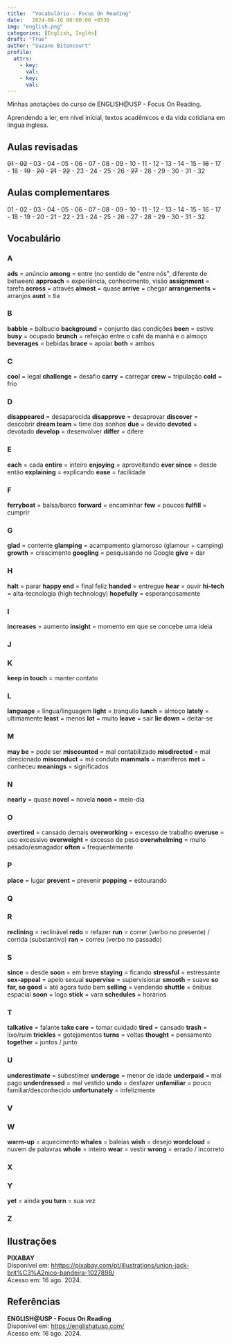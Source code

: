 ```yaml
---
title:  "Vocabulário - Focus On Reading"
date:   2024-08-16 00:00:00 +0530
img: "english.png"
categories: [English, Inglês]
draft: "True"
author: "Suzano Bitencourt"
profile:
  attrs:
    - key: 
      val: 
    - key: 
      val: 
---
```


Minhas anotações do curso de ENGLISH@USP - Focus On Reading.

<!--more-->

Aprendendo a ler, em nível inicial, textos acadêmicos e da vida cotidiana em língua inglesa.

## Aulas revisadas

~~01~~ - ~~02~~ - 03 - 04 - 05 - 06 - 07 - 08 - 09 - 10 - 11 - 12 - 13 - 14 - 15 - ~~16~~ - 17 - 18 - ~~19~~ - ~~20~~ - ~~21~~ - ~~22~~ - 23 - 24 - 25 - 26 - ~~27~~ - 28 - 29 - 30 - 31 - 32

## Aulas complementares

01 - 02 - 03 - 04 - 05 - 06 - 07 - 08 - 09 - 10 - 11 - 12 - 13 - 14 - 15 - 16 - 17 - 18 - 19 - 20 - 21 - 22 - 23 - 24 - 25 - 26 - 27 - 28 - 29 - 30 - 31 - 32

## Vocabulário

### A

**ads** = anúncio
**among** = entre (no sentido de "entre nós", diferente de between)
**approach** = experiência, conhecimento, visão
**assignment** = tarefa
**across** = através
**almost** = quase
**arrive** = chegar
**arrangements** = arranjos
**aunt** = tia

### B

**babble** = balbucio
**background** = conjunto das condições
**been** = estive
**busy** = ocupado
**brunch** = refeição entre o café da manhã e o almoço
**beverages** = bebidas
**brace** = apoiar
**both** = ambos

### C

**cool** = legal
**challenge** = desafio
**carry** = carregar
**crew** = tripulação
**cold** = frio

### D

**disappeared** = desaparecida
**disapprove** = desaprovar
**discover** = descobrir
**dream team** = time dos sonhos
**due** = devido
**devoted** = devotado
**develop** = desenvolver
**differ** = difere

### E

**each** =  cada
**entire** = inteiro
**enjoying** = aproveitando
**ever since** = desde então
**explaining** = explicando
**ease** = facilidade

### F

**ferryboat** = balsa/barco
**forward** = encaminhar
**few** = poucos
**fulfill** = cumprir

### G

**glad** = contente
**glamping** = acampamento glamoroso (glamour + camping)
**growth** = crescimento
**googling** = pesquisando no Google
**give** = dar

### H

**halt** = parar
**happy end** = final feliz
**handed** = entregue
**hear** = ouvir
**hi-tech** = alta-tecnologia (high technology)
**hopefully** = esperançosamente

### I

**increases** = aumento
**insight** = momento em que se concebe uma ideia

### J

### K

**keep in touch** = manter contato

### L

**language** = língua/linguagem
**light** = tranquilo
**lunch** = almoço
**lately** = ultimamente
**least** = menos
**lot** = muito
**leave** = sair
**lie down** = deitar-se

### M

**may be** = pode ser
**miscounted** =  mal contabilizado
**misdirected** = mal direcionado
**misconduct** = má conduta
**mammals** = mamíferos
**met** = conheceu
**meanings** = significados

### N

**nearly** = quase
**novel** = novela
**noon** = meio-dia

### O

**overtired** = cansado demais
**overworking** = excesso de trabalho
**overuse** =  uso excessivo
**overweight** =  excesso de peso
**overwhelming** = muito pesado/esmagador
**often** = frequentemente

### P

**place** = lugar
**prevent** = prevenir
**popping** = estourando

### Q

### R

**reclining** = reclinável
**redo** = refazer
**run** = correr (verbo no presente) / corrida (substantivo)
**ran** = correu (verbo no passado)

### S

**since** = desde
**soon** = em breve
**staying** = ficando
**stressful** = estressante
**sex-appeal** = apelo sexual
**supervise** = supervisionar
**smooth** = suave
**so far, so good** = até agora tudo bem
**selling** = vendendo
**shuttle** = ônibus espacial
**soon** = logo
**stick** = vara
**schedules** = horários

### T

**talkative** = falante
**take care** = tomar cuidado
**tired** = cansado
**trash** = lixo/ruim
**trickles** = gotejamentos
**turns** = voltas
**thought** = pensamento
**together** = juntos / junto

### U

**underestimate** =  subestimer
**underage** = menor de idade
**underpaid** = mal pago
**underdressed** = mal vestido
**undo** = desfazer
**unfamiliar** = pouco familiar/desconhecido
**unfortunately** =  infelizmente

### V

### W

**warm-up** = aquecimento
**whales** = baleias
**wish** = desejo
**wordcloud** = nuvem de palavras
**whole** = inteiro
**wear** = vestir
**wrong** = errado / incorreto

### X

### Y

**yet** = ainda
**you turn** = sua vez

### Z


## Ilustrações

**PIXABAY**  
Disponível em: <hhttps://pixabay.com/pt/illustrations/union-jack-brit%C3%A2nico-bandeira-1027898/>  
Acesso em: 16 ago. 2024.

## Referências

**ENGLISH@USP - Focus On Reading**  
Disponível em: <https://englishatusp.com/>  
Acesso em: 16 ago. 2024.
